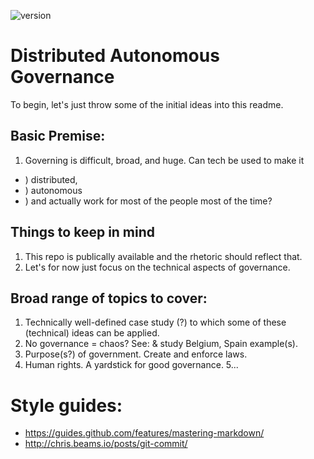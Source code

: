 ![version](https://img.shields.io/badge/version-0.0.1-yellowgreen.svg)

# Distributed Autonomous Governance

To begin, let's just throw some of the initial ideas into this readme.

## Basic Premise:
1. Governing is difficult, broad, and huge. Can tech be used to make it 
  * ) distributed,
  * ) autonomous
  * ) and actually work for most of the people most of the time?

## Things to keep in mind
1. This repo is publically available and the rhetoric should reflect that.
2. Let's for now just focus on the technical aspects of governance.

## Broad range of topics to cover:
1. Technically well-defined case study (?) to which some of these (technical) ideas can be applied.
2. No governance = chaos? See: & study Belgium, Spain example(s).
3. Purpose(s?) of government. Create and enforce laws. 
4. Human rights. A yardstick for good governance.
5...

# Style guides:
* https://guides.github.com/features/mastering-markdown/
* http://chris.beams.io/posts/git-commit/
